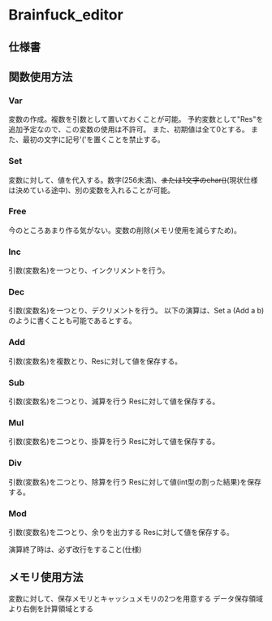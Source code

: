 # Brainfuck_editor

## 仕様書
<!--
```bf
#変数設定
Var a b ...
#変数代入
Set a 2
Set b t
#変数消去
Free a
#四則演算
Inc a
Dec a
Add a b c
Sub a b
Mul a b
Div a b
Mod a b
#入出力
Input a 4
Output a
#比較,if
Com > a b
Com < a b
Com = a b
And a b
Or a b
Not a
if(Com > a b)
...
elif(Com < a b)
...
else
...
Endif

```
-->
## 関数使用方法
### Var
変数の作成。複数を引数として置いておくことが可能。
予約変数として"Res"を追加予定なので、この変数の使用は不許可。
また、初期値は全て0とする。
また、最初の文字に記号'('を置くことを禁止する。
### Set
変数に対して、値を代入する。数字(256未満)、~~または1文字のchar()~~(現状仕様は決めている途中)、別の変数を入れることが可能。
### Free
今のところあまり作る気がない。変数の削除(メモリ使用を減らすため)。
### Inc
引数(変数名)を一つとり、インクリメントを行う。
### Dec
引数(変数名)を一つとり、デクリメントを行う。
以下の演算は、Set a (Add a b)のように書くことも可能であるとする。
### Add
引数(変数名)を複数とり、Resに対して値を保存する。
### Sub
引数(変数名)を二つとり、減算を行う
Resに対して値を保存する。
### Mul
引数(変数名)を二つとり、掛算を行う
Resに対して値を保存する。
### Div
引数(変数名)を二つとり、除算を行う
Resに対して値(int型の割った結果)を保存する。
### Mod
引数(変数名)を二つとり、余りを出力する
Resに対して値を保存する。


演算終了時は、必ず改行をすること(仕様)

## メモリ使用方法
変数に対して、保存メモリとキャッシュメモリの2つを用意する
データ保存領域より右側を計算領域とする







